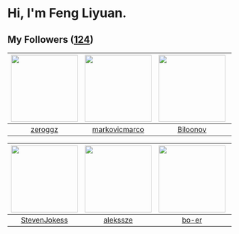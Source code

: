 # Hi, I'm Feng Liyuan.

## My Followers ([124](https://github.com/SunRunAway?tab=followers))

| <img src="https://avatars.githubusercontent.com/u/55519398?v=4" width="150" height="150" /> | <img src="https://avatars.githubusercontent.com/u/52882128?v=4" width="150" height="150" /> | <img src="https://avatars.githubusercontent.com/u/75587879?v=4" width="150" height="150" /> | <img src="https://avatars.githubusercontent.com/u/50138288?v=4" width="150" height="150" /> |
| :-----------------------------------------------------------------------------------------: | :-----------------------------------------------------------------------------------------: | :-----------------------------------------------------------------------------------------: | :-----------------------------------------------------------------------------------------: |
|                            [zeroggz](https://github.com/zeroggz)                            |                      [markovicmarco](https://github.com/markovicmarco)                      |                           [Biloonov](https://github.com/Biloonov)                           |                       [xuhuifang996](https://github.com/xuhuifang996)                       |

| <img src="https://avatars.githubusercontent.com/u/71307974?v=4" width="150" height="150" /> | <img src="https://avatars.githubusercontent.com/u/65283311?v=4" width="150" height="150" /> | <img src="https://avatars.githubusercontent.com/u/49479987?v=4" width="150" height="150" /> | <img src="https://avatars.githubusercontent.com/u/201035141?v=4" width="150" height="150" /> |
| :-----------------------------------------------------------------------------------------: | :-----------------------------------------------------------------------------------------: | :-----------------------------------------------------------------------------------------: | :------------------------------------------------------------------------------------------: |
|                       [StevenJokess](https://github.com/StevenJokess)                       |                           [alekssze](https://github.com/alekssze)                           |                              [bo-er](https://github.com/bo-er)                              |                        [max-chen-max](https://github.com/max-chen-max)                       |